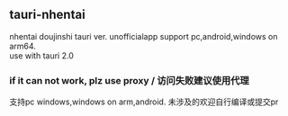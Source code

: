 ## tauri-nhentai
nhentai doujinshi tauri ver. unofficialapp support pc,android,windows on arm64. 
<br>use with tauri 2.0
### if it can not work, plz use proxy  / 访问失败建议使用代理

支持pc windows,windows on arm,android. 未涉及的欢迎自行编译或提交pr
